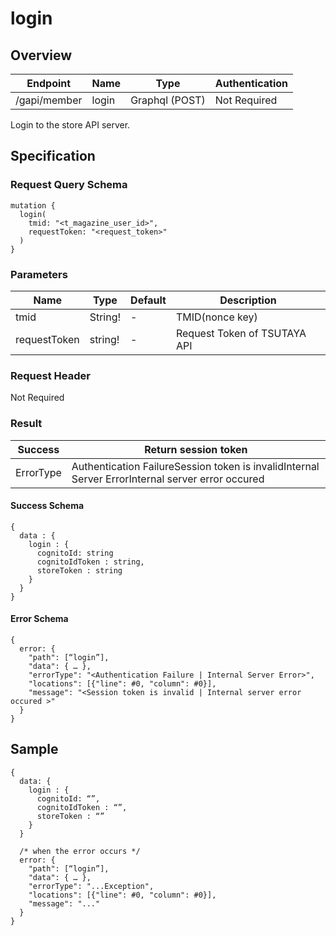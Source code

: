 # login

## Overview

| Endpoint | Name | Type | Authentication |
| --- | --- | --- | --- |
| /gapi/member | login | Graphql \(POST\) | Not Required |

Login to the store API server.

## Specification

### Request Query Schema

```text
mutation {
  login(
    tmid: "<t_magazine_user_id>", 
    requestToken: "<request_token>"
  )
}
```

### Parameters

| Name | Type | Default | Description |
| --- | --- | --- | --- |
| tmid | String! | - | TMID\(nonce key\) |
| requestToken | string! | - | Request Token of TSUTAYA API |

### Request Header

Not Required

### Result

| Success |  Return session token |
| --- | --- |
| ErrorType | Authentication FailureSession token is invalidInternal Server ErrorInternal server error occured |

#### Success Schema

```text
{
  data : {
    login : {
      cognitoId: string
      cognitoIdToken : string,
      storeToken : string
    }
  }
}
```

#### Error Schema

```text
{
  error: {
    "path": [“login”],
    "data": { … },
    "errorType": "<Authentication Failure | Internal Server Error>",
    "locations": [{"line": #0, "column": #0}],
    "message": "<Session token is invalid | Internal server error occured >"
  }
}
```

## Sample

```text
{
  data: {
    login : {
      cognitoId: “”,
      cognitoIdToken : “”,
      storeToken : “”
    }
  }

  /* when the error occurs */
  error: {
    "path": [“login”],
    "data": { … },
    "errorType": "...Exception",
    "locations": [{"line": #0, "column": #0}],
    "message": "..."
  }
}
```

